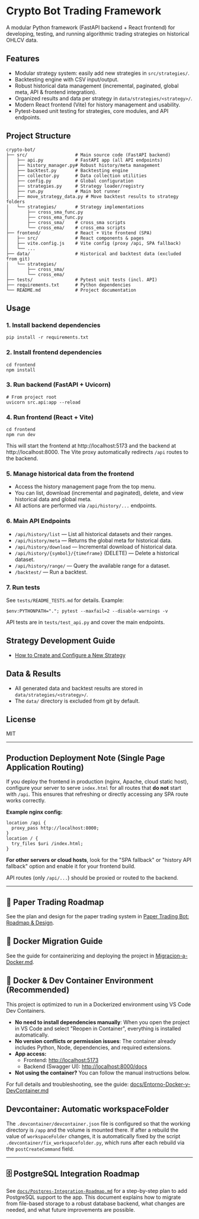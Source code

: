 # Crypto Bot Trading Framework

A modular Python framework (FastAPI backend + React frontend) for developing, testing, and running algorithmic trading strategies on historical OHLCV data.

## Features
- Modular strategy system: easily add new strategies in `src/strategies/`.
- Backtesting engine with CSV input/output.
- Robust historical data management (incremental, paginated, global meta, API & frontend integration).
- Organized results and data per strategy in `data/strategies/<strategy>/`.
- Modern React frontend (Vite) for history management and usability.
- Pytest-based unit testing for strategies, core modules, and API endpoints.

## Project Structure
```
crypto-bot/
├── src/                  # Main source code (FastAPI backend)
│   ├── api.py            # FastAPI app (all API endpoints)
│   ├── history_manager.py# Robust history/meta management
│   ├── backtest.py       # Backtesting engine
│   ├── collector.py      # Data collection utilities
│   ├── config.py         # Global configuration
│   ├── strategies.py     # Strategy loader/registry
│   ├── run.py            # Main bot runner
│   ├── move_strategy_data.py # Move backtest results to strategy folders
│   └── strategies/       # Strategy implementations
│       ├── cross_sma_func.py
│       ├── cross_ema_func.py
│       ├── cross_sma/    # cross_sma scripts
│       └── cross_ema/    # cross_ema scripts
├── frontend/             # React + Vite frontend (SPA)
│   ├── src/              # React components & pages
│   ├── vite.config.js    # Vite config (proxy /api, SPA fallback)
│   └── ...
├── data/                 # Historical and backtest data (excluded from git)
│   └── strategies/
│       ├── cross_sma/
│       └── cross_ema/
├── tests/                # Pytest unit tests (incl. API)
├── requirements.txt      # Python dependencies
└── README.md             # Project documentation
```

## Usage
### 1. Install backend dependencies
```
pip install -r requirements.txt
```

### 2. Install frontend dependencies
```
cd frontend
npm install
```

### 3. Run backend (FastAPI + Uvicorn)
```
# From project root
uvicorn src.api:app --reload
```

### 4. Run frontend (React + Vite)
```
cd frontend
npm run dev
```
This will start the frontend at http://localhost:5173 and the backend at http://localhost:8000. The Vite proxy automatically redirects `/api` routes to the backend.

### 5. Manage historical data from the frontend
- Access the history management page from the top menu.
- You can list, download (incremental and paginated), delete, and view historical data and global meta.
- All actions are performed via `/api/history/...` endpoints.

### 6. Main API Endpoints
- `/api/history/list` — List all historical datasets and their ranges.
- `/api/history/meta` — Returns the global meta for historical data.
- `/api/history/download` — Incremental download of historical data.
- `/api/history/{symbol}/{timeframe}` (DELETE) — Delete a historical dataset.
- `/api/history/range/` — Query the available range for a dataset.
- `/backtest/` — Run a backtest.

### 7. Run tests
See `tests/README_TESTS.md` for details. Example:
```
$env:PYTHONPATH="."; pytest --maxfail=2 --disable-warnings -v
```
API tests are in `tests/test_api.py` and cover the main endpoints.

## Strategy Development Guide

- [How to Create and Configure a New Strategy](STRATEGY_GUIDE.md)

## Data & Results
- All generated data and backtest results are stored in `data/strategies/<strategy>/`.
- The `data/` directory is excluded from git by default.

## License
MIT

---

## Production Deployment Note (Single Page Application Routing)

If you deploy the frontend in production (nginx, Apache, cloud static host), configure your server to serve `index.html` for all routes that **do not** start with `/api`. This ensures that refreshing or directly accessing any SPA route works correctly.

**Example nginx config:**
```nginx
location /api {
  proxy_pass http://localhost:8000;
}
location / {
  try_files $uri /index.html;
}
```

**For other servers or cloud hosts**, look for the "SPA fallback" or "history API fallback" option and enable it for your frontend build.

API routes (only `/api/...`) should be proxied or routed to the backend.

---

## 📄 Paper Trading Roadmap

See the plan and design for the paper trading system in [Paper Trading Bot: Roadmap & Design](docs/Paper-Trading-Bot-Roadmap.md).

## 🚀 Docker Migration Guide

See the guide for containerizing and deploying the project in [Migracion-a-Docker.md](docs/Migracion-a-Docker.md).

## 🐳 Docker & Dev Container Environment (Recommended)

This project is optimized to run in a Dockerized environment using VS Code Dev Containers.

- **No need to install dependencies manually**: When you open the project in VS Code and select "Reopen in Container", everything is installed automatically.
- **No version conflicts or permission issues**: The container already includes Python, Node, dependencies, and required extensions.
- **App access:**
  - Frontend: [http://localhost:5173](http://localhost:5173)
  - Backend (Swagger UI): [http://localhost:8000/docs](http://localhost:8000/docs)
- **Not using the container?** You can follow the manual instructions below.

For full details and troubleshooting, see the guide:
[docs/Entorno-Docker-y-DevContainer.md](docs/Entorno-Docker-y-DevContainer.md)

## Devcontainer: Automatic workspaceFolder

The `.devcontainer/devcontainer.json` file is configured so that the working directory is `/app` and the volume is mounted there. If after a rebuild the value of `workspaceFolder` changes, it is automatically fixed by the script `.devcontainer/fix_workspacefolder.py`, which runs after each rebuild via the `postCreateCommand` field.

---

## 🗄️ PostgreSQL Integration Roadmap
See [`docs/Postgres-Integration-Roadmap.md`](docs/Postgres-Integration-Roadmap.md) for a step-by-step plan to add PostgreSQL support to the app. This document explains how to migrate from file-based storage to a robust database backend, what changes are needed, and what future improvements are possible.

